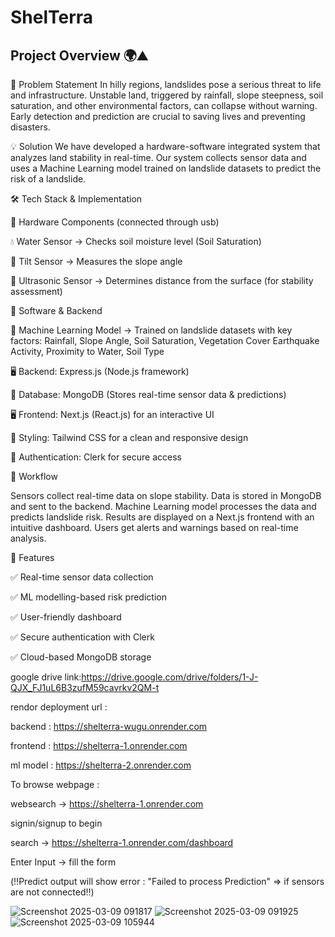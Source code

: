 # ShelTerra
## **Project Overview** 🌍⛰️  

🚨 Problem Statement
In hilly regions, landslides pose a serious threat to life and infrastructure. Unstable land, triggered by rainfall, slope steepness, soil saturation, and other environmental factors, can collapse without warning. Early detection and prediction are crucial to saving lives and preventing disasters.

💡 Solution
We have developed a hardware-software integrated system that analyzes land stability in real-time. Our system collects sensor data and uses a Machine Learning model trained on landslide datasets to predict the risk of a landslide.

🛠️ Tech Stack & Implementation

🔹 Hardware Components (connected through usb)

💧 Water Sensor → Checks soil moisture level (Soil Saturation)

📏 Tilt Sensor → Measures the slope angle

📡 Ultrasonic Sensor → Determines distance from the surface (for stability assessment)


🔹 Software & Backend

🧠 Machine Learning Model → Trained on landslide datasets with key factors:
Rainfall, Slope Angle, Soil Saturation, Vegetation Cover
Earthquake Activity, Proximity to Water, Soil Type

🖥️ Backend: Express.js (Node.js framework)

💾 Database: MongoDB (Stores real-time sensor data & predictions)

🖥️ Frontend: Next.js (React.js) for an interactive UI

🎨 Styling: Tailwind CSS for a clean and responsive design

🔐 Authentication: Clerk for secure access

🔄 Workflow

Sensors collect real-time data on slope stability.
Data is stored in MongoDB and sent to the backend.
Machine Learning model processes the data and predicts landslide risk.
Results are displayed on a Next.js frontend with an intuitive dashboard.
Users get alerts and warnings based on real-time analysis.


📌 Features

✅ Real-time sensor data collection

✅ ML modelling-based risk prediction

✅ User-friendly dashboard

✅ Secure authentication with Clerk

✅ Cloud-based MongoDB storage


google drive link:https://drive.google.com/drive/folders/1-J-QJX_FJ1uL6B3zufM59cavrkv2QM-t

rendor deployment url :

backend :  https://shelterra-wugu.onrender.com

frontend :  https://shelterra-1.onrender.com

ml model :  https://shelterra-2.onrender.com

To browse webpage :

websearch ->  https://shelterra-1.onrender.com

signin/signup to begin 

search ->  https://shelterra-1.onrender.com/dashboard

Enter Input -> fill the form

(‼️Predict output will show error : "Failed to process Prediction" => if sensors are not connected‼️)


![Screenshot 2025-03-09 091817](https://github.com/user-attachments/assets/09b19db6-a428-4137-bdbd-e060325131c7)
![Screenshot 2025-03-09 091925](https://github.com/user-attachments/assets/e1a4972e-0a00-49f4-9f53-55443f5893b7)
![Screenshot 2025-03-09 105944](https://github.com/user-attachments/assets/66fde118-6f10-4db9-b7e0-6b7bfd4f6903)




